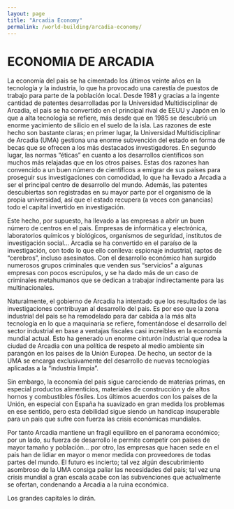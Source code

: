 ```yaml
---
layout: page
title: "Arcadia Economy"
permalink: /world-building/arcadia-economy/
---
```


# ECONOMIA DE ARCADIA

La economía del pais se ha cimentado los últimos veinte años en la tecnología y la industria, lo que ha provocado una carestía de puestos de trabajo para parte de la población local. Desde 1981 y gracias a la ingente cantidad de patentes desarrolladas por la Universidad Multidisciplinar de Arcadia, el pais se ha convertido en el principal rival de EEUU y Japón en lo que a alta tecnología se refiere, más desde que en 1985 se descubrió un enorme yacimiento de silicio en el suelo de la isla.
Las razones de este hecho son bastante claras; en primer lugar, la Universidad Multidisciplinar de Arcadia (UMA) gestiona una enorme subvención del estado en forma de becas que se ofrecen a los más destacados investigadores. En segundo lugar, las normas “éticas” en cuanto a los desarrollos
científicos son muchos más relajadas que en los otros paises. Estas dos razones han convencido a un buen número de científicos a emigrar de sus paises para proseguir sus investigaciones con comodidad, lo que ha llevado a Arcadia a ser el principal centro de desarrollo del mundo.  Además, las patentes descubiertas son registradas en su mayor parte por el organismo de la propia universidad, así que el estado recupera (a veces con ganancias) todo el capital invertido en investigación. 

Este hecho, por supuesto, ha llevado a las empresas a abrir un buen número de centros en el pais. Empresas de informática y electrónica, laboratorios químicos y biológicos, organismos de seguridad, institutos de investigación social... Arcadia se ha convertido en el paraíso de la investigación, con todo lo que ello conlleva: espionaje industrial, raptos de “cerebros”, incluso
asesinatos. Con el desarrollo económico han surgido numerosos grupos criminales que venden sus “servicios” a algunas empresas con pocos escrúpulos, y se ha dado más de un caso de criminales metahumanos que se dedican a trabajar indirectamente para las multinacionales.

Naturalmente, el gobierno de Arcadia ha intentado que los resultados de las investigaciones contribuyan al desarrollo del pais. Es por eso que la zona industrial del pais se ha remodelado para dar cabida a la más alta tecnología en lo que a maquinaria se refiere, fomentándose el desarrollo del sector industrial en base a ventajas fiscales casi increibles en la economía mundial actual. Esto
ha generado un enorme cinturón industrial que rodea la ciudad de Arcadia con una política de respeto al medio ambiente sin parangón en los paises de la Unión Europea. De hecho, un sector de la UMA se encarga exclusivamente del desarrollo de nuevas tecnologías aplicadas a la “industria limpia”.

Sin embargo, la economía del pais sigue careciendo de materias primas, en especial productos alimenticios, materiales de construcción y de altos hornos y combustibles fósiles. Los últimos acuerdos con los paises de la Unión, en especial con España ha suavizado en gran medida los problemas en ese sentido, pero esta debilidad sigue siendo un handicap insuperable para un pais que sufre con fuerza las crisis económicas mundiales.

Por tanto Arcadia mantiene un fragil equilibro en el panorama económico; por un lado, su fuerza de desarrollo le permite competir con paises de mayor tamaño y población... por otro, las empresas que hacen sede en el pais han de lidiar en mayor o menor medida con proveedores de todas partes del mundo. El futuro es incierto; tal vez algún descubrimiento asombroso de la UMA consiga paliar las necesidades del pais; tal vez una crisis mundial a gran escala acabe con las subvenciones que actualmente se ofertan, condenando a Arcadia a la ruina económica. 

Los grandes capitales lo dirán.